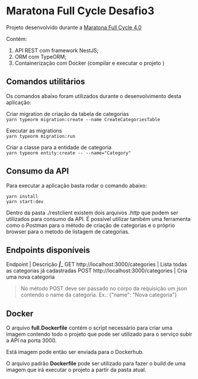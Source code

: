 # Maratona Full Cycle Desafio3

Projeto desenvolvido durante a [Maratona Full Cycle 4.0](http://maratona.fullcycle.com.br/)

Contém:

1. API REST com framework NestJS;
1. ORM com TypeORM;
1. Containerização com Docker (compilar e executar o projeto )

## Comandos utilitários

Os comandos abaixo foram utilizados durante o desenvolvimento desta aplicação:

Criar migration de criação da tabela de categorias <br/>
```yarn typeorm migration:create --name CreateCategoriesTable``` 

Executar as migrations <br/>
```yarn typeorm migration:run```

Criar a classe para a entidade de categoria <br/>
```yarn typeorm entity:create -- --name="Category"```

## Consumo da API

Para executar a aplicação basta rodar o comando abaixo:

```
yarn install
yarn start:dev
```

Dentro da pasta ./restclient existem dois arquivos *.http* que podem ser utilizados para consumo da API. É possível utilizar também uma ferramenta como o Postman para o método de criação de categorias e o próprio browser para o metodo de listagem de categorias.

## Endpoints disponíveis

Endpoint | Descrição 
_________|__________
GET http://localhost:3000/categories | Lista todas as categorias já cadastradas
POST http://localhost:3000/categories | Cria uma nova categoria

> No método POST deve ser passado no corpo da requisição um json contendo o name da categoria. Ex.: {"name": "Nova categoria"}


## Docker

O arquivo **full.Dockerfile** contém o script necessário para criar uma imagem contendo todo o projeto que pode ser utilizado para o serviço subir a API na porta 3000.

Está imagem pode então ser enviada para o Dockerhub.

O arquivo padrão **Dockerfile** pode ser utilizado para fazer o build de uma imagem que irá executar o projeto a partir da pasta atual.
